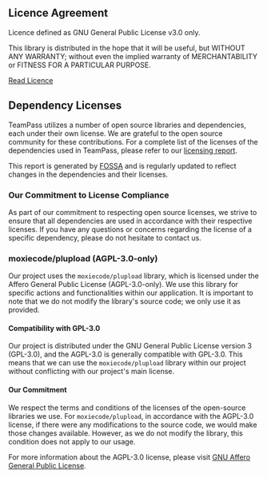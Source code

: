 
## Licence Agreement

Licence defined as GNU General Public License v3.0 only.

This library is distributed in the hope that it will be useful, but WITHOUT ANY WARRANTY; without even the implied warranty of MERCHANTABILITY or FITNESS FOR A PARTICULAR PURPOSE.

[Read Licence](LICENCE.md)

## Dependency Licenses

TeamPass utilizes a number of open source libraries and dependencies, each under their own license. We are grateful to the open source community for these contributions. For a complete list of the licenses of the dependencies used in TeamPass, please refer to our [licensing report](FOSSA-Licenses-Report.md).

This report is generated by [FOSSA](https://app.fossa.com/) and is regularly updated to reflect changes in the dependencies and their licenses.

### Our Commitment to License Compliance

As part of our commitment to respecting open source licenses, we strive to ensure that all dependencies are used in accordance with their respective licenses. If you have any questions or concerns regarding the license of a specific dependency, please do not hesitate to contact us.

### moxiecode/plupload (AGPL-3.0-only)

Our project uses the `moxiecode/plupload` library, which is licensed under the Affero General Public License (AGPL-3.0-only). We use this library for specific actions and functionalities within our application. It is important to note that we do not modify the library's source code; we only use it as provided.

#### Compatibility with GPL-3.0

Our project is distributed under the GNU General Public License version 3 (GPL-3.0), and the AGPL-3.0 is generally compatible with GPL-3.0. This means that we can use the `moxiecode/plupload` library within our project without conflicting with our project's main license. 

#### Our Commitment

We respect the terms and conditions of the licenses of the open-source libraries we use. For `moxiecode/plupload`, in accordance with the AGPL-3.0 license, if there were any modifications to the source code, we would make those changes available. However, as we do not modify the library, this condition does not apply to our usage.

For more information about the AGPL-3.0 license, please visit [GNU Affero General Public License](https://www.gnu.org/licenses/agpl-3.0.html).
